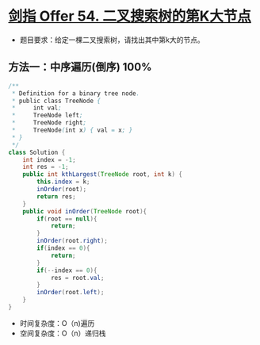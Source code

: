 # [剑指 Offer 54.  二叉搜索树的第K大节点](https://leetcode-cn.com/problems/er-cha-sou-suo-shu-de-di-kda-jie-dian-lcof/submissions/)

- 题目要求：给定一棵二叉搜索树，请找出其中第k大的节点。




## 方法一：中序遍历(倒序) 100%

```java
/**
 * Definition for a binary tree node.
 * public class TreeNode {
 *     int val;
 *     TreeNode left;
 *     TreeNode right;
 *     TreeNode(int x) { val = x; }
 * }
 */
class Solution {
    int index = -1;
    int res = -1;
    public int kthLargest(TreeNode root, int k) {
        this.index = k;
        inOrder(root);
        return res;
    }
    public void inOrder(TreeNode root){
        if(root == null){
            return;
        }
        inOrder(root.right);
        if(index == 0){
            return;
        }
        if(--index == 0){
            res = root.val;
        }
        inOrder(root.left);
    }
}
```

- 时间复杂度：O（n)遍历
- 空间复杂度：O（n）递归栈

